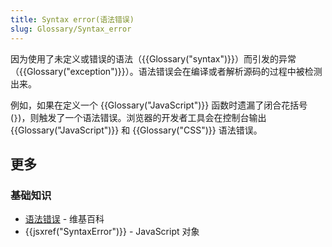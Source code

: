 ```yaml
---
title: Syntax error(语法错误)
slug: Glossary/Syntax_error
---
```

因为使用了未定义或错误的语法（{{Glossary("syntax")}}）而引发的异常（{{Glossary("exception")}}）。语法错误会在编译或者解析源码的过程中被检测出来。

例如，如果在定义一个 {{Glossary("JavaScript")}} 函数时遗漏了闭合花括号 (`}`)，则触发了一个语法错误。浏览器的开发者工具会在控制台输出 {{Glossary("JavaScript")}} 和 {{Glossary("CSS")}} 语法错误。

## 更多

### 基础知识

- [语法错误](https://zh.wikipedia.org/wiki/语法错误) - 维基百科
- {{jsxref("SyntaxError")}} - JavaScript 对象
